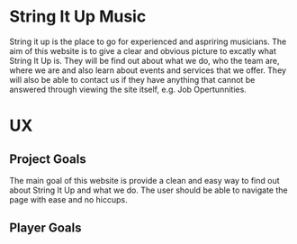 # String It Up Music

String it up is the place to go for experienced and aspriring musicians. The aim of this website is to give a clear
and obvious picture to excatly what String It Up is. They will be find out about what we do, who the team are, where
we are and also learn about events and services that we offer. They will also be able to contact us if they have anything
that cannot be answered through viewing the site itself, e.g. Job Opertunnities.

# UX

## Project Goals

The main goal of this website is provide a clean and easy way to find out about String It Up and what we do. The user
should be able to navigate the page with ease and no hiccups.

## Player Goals